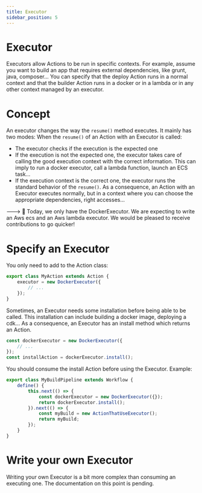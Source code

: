 ```yaml
---
title: Executor
sidebar_position: 5
---
```

# Executor

Executors allow Actions to be run in specific contexts. For example, assume you want to build an app that requires external dependencies, like grunt, java, composer... You can specify that the deploy Action runs in a normal context and that the builder Action runs in a docker or in a lambda or in any other context managed by an executor.

# Concept

An executor changes the way the `resume()` method executes. It mainly has two modes:
When the `resume()` of an Action with an Executor is called:

- The executor checks if the execution is the expected one
- If the execution is not the expected one, the executor takes care of calling the good execution context with the correct information. This can imply to run a docker executor, call a lambda function, launch an ECS task...
- If the execution context is the correct one, the executor runs the standard behavior of the `resume()`.
    As a consequence, an Action with an Executor executes normally, but in a context where you can choose the appropriate dependencies, right accesses...

---> :construction_worker: Today, we only have the DockerExecutor. We are expecting to write an Aws ecs and an Aws lambda executor. We would be pleased to receive contributions to go quicker!

# Specify an Executor

You only need to add to the Action class:

```typescript
export class MyAction extends Action {
    executor = new DockerExecutor({
        // ...
    });
}
```

Sometimes, an Executor needs some installation before being able to be called.
This installation can include building a docker image, deploying a cdk...
As a consequence, an Executor has an install method which returns an Action.

```typescript
const dockerExecutor = new DockerExecutor({
    // ...
});
const installAction = dockerExecutor.install();
```

You should consume the install Action before using the Executor.
Example:

```typescript
export class MyBuildPipeline extends Workflow {
    define() {
        this.next(() => {
            const dockerExecutor = new DockerExecutor({});
            return dockerExecutor.install();
        }).next(() => {
            const myBuild = new ActionThatUseExecutor();
            return myBuild;
        });
    }
}
```

# Write your own Executor

Writing your own Executor is a bit more complex than consuming an executing one.
The documentation on this point is pending.
